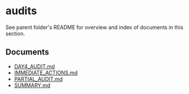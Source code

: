 # audits

See parent folder's README for overview and index of documents in this section.

## Documents

- [DAY4_AUDIT.md](./DAY4_AUDIT.md)
- [IMMEDIATE_ACTIONS.md](./IMMEDIATE_ACTIONS.md)
- [PARTIAL_AUDIT.md](./PARTIAL_AUDIT.md)
- [SUMMARY.md](./SUMMARY.md)
